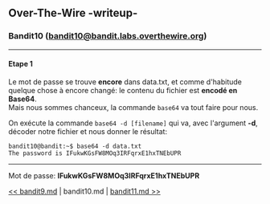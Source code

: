 ## Over-The-Wire -writeup-
### Bandit10 (bandit10@bandit.labs.overthewire.org)

---
#### Etape 1

Le mot de passe se trouve **encore** dans data.txt, et comme d'habitude quelque chose à encore changé: le contenu du fichier est **encodé en Base64**.  
Mais nous sommes chanceux, la commande `base64` va tout faire pour nous.

On exécute la commande `base64 -d [filename]` qui va, avec l'argument **-d**, décoder notre fichier et nous donner le résultat:
```console
bandit10@bandit:~$ base64 -d data.txt 
The password is IFukwKGsFW8MOq3IRFqrxE1hxTNEbUPR
```

---
Mot de passe: **IFukwKGsFW8MOq3IRFqrxE1hxTNEbUPR**

[<< bandit9.md](bandit9.md) | bandit10.md | [bandit11.md >>](bandit11.md)

